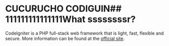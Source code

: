 # CUCURUCHO CODIGUIN## 111111111111111What ssssssssr?

CodeIgniter is a PHP full-stack web framework that is light, fast, flexible and secure.
More information can be found at the [official site](https://codeigniter.com).


